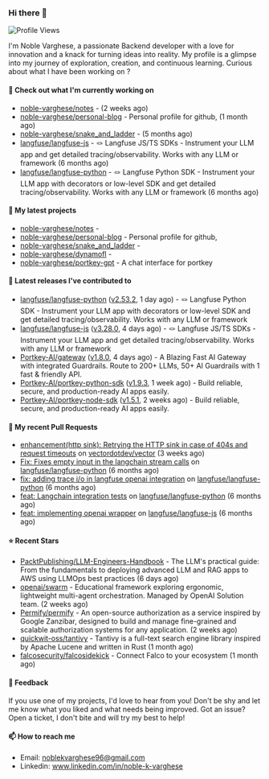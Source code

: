 ### Hi there 👋
![Profile Views](https://komarev.com/ghpvc/?username=noble-varghese&label=PROFILE+VIEWS)

I'm Noble Varghese, a passionate Backend developer with a love for innovation and a knack for turning ideas into reality. My profile is a glimpse into my journey of exploration, creation, and continuous learning. Curious about what I have been working on ?


#### 👷 Check out what I'm currently working on

- [noble-varghese/notes](https://github.com/noble-varghese/notes) -  (2 weeks ago)
- [noble-varghese/personal-blog](https://github.com/noble-varghese/personal-blog) - Personal profile for github, (1 month ago)
- [noble-varghese/snake_and_ladder](https://github.com/noble-varghese/snake_and_ladder) -  (5 months ago)
- [langfuse/langfuse-js](https://github.com/langfuse/langfuse-js) - 🪢 Langfuse JS/TS SDKs - Instrument your LLM app and get detailed tracing/observability. Works with any LLM or framework (6 months ago)
- [langfuse/langfuse-python](https://github.com/langfuse/langfuse-python) - 🪢 Langfuse Python SDK - Instrument your LLM app with decorators or low-level SDK and get detailed tracing/observability. Works with any LLM or framework (6 months ago)

#### 🌱 My latest projects

- [noble-varghese/notes](https://github.com/noble-varghese/notes) - 
- [noble-varghese/personal-blog](https://github.com/noble-varghese/personal-blog) - Personal profile for github,
- [noble-varghese/snake_and_ladder](https://github.com/noble-varghese/snake_and_ladder) - 
- [noble-varghese/dynamofl](https://github.com/noble-varghese/dynamofl) - 
- [noble-varghese/portkey-gpt](https://github.com/noble-varghese/portkey-gpt) - A chat interface for portkey

#### 🔭 Latest releases I've contributed to

- [langfuse/langfuse-python](https://github.com/langfuse/langfuse-python) ([v2.53.2](https://github.com/langfuse/langfuse-python/releases/tag/v2.53.2), 1 day ago) - 🪢 Langfuse Python SDK - Instrument your LLM app with decorators or low-level SDK and get detailed tracing/observability. Works with any LLM or framework
- [langfuse/langfuse-js](https://github.com/langfuse/langfuse-js) ([v3.28.0](https://github.com/langfuse/langfuse-js/releases/tag/v3.28.0), 4 days ago) - 🪢 Langfuse JS/TS SDKs - Instrument your LLM app and get detailed tracing/observability. Works with any LLM or framework
- [Portkey-AI/gateway](https://github.com/Portkey-AI/gateway) ([v1.8.0](https://github.com/Portkey-AI/gateway/releases/tag/v1.8.0), 4 days ago) - A Blazing Fast AI Gateway with integrated Guardrails. Route to 200&#43; LLMs, 50&#43; AI Guardrails with 1 fast &amp; friendly API.
- [Portkey-AI/portkey-python-sdk](https://github.com/Portkey-AI/portkey-python-sdk) ([v1.9.3](https://github.com/Portkey-AI/portkey-python-sdk/releases/tag/v1.9.3), 1 week ago) - Build reliable, secure, and production-ready AI apps easily.
- [Portkey-AI/portkey-node-sdk](https://github.com/Portkey-AI/portkey-node-sdk) ([v1.5.1](https://github.com/Portkey-AI/portkey-node-sdk/releases/tag/v1.5.1), 2 weeks ago) - Build reliable, secure, and production-ready AI apps easily.

#### 🔨 My recent Pull Requests

- [enhancement(http sink): Retrying the HTTP sink in case of 404s and request timeouts](https://github.com/vectordotdev/vector/pull/21457) on [vectordotdev/vector](https://github.com/vectordotdev/vector) (3 weeks ago)
- [Fix: Fixes empty input in the langchain stream calls](https://github.com/langfuse/langfuse-python/pull/538) on [langfuse/langfuse-python](https://github.com/langfuse/langfuse-python) (6 months ago)
- [fix: adding trace i/o in langfuse openai integration](https://github.com/langfuse/langfuse-python/pull/532) on [langfuse/langfuse-python](https://github.com/langfuse/langfuse-python) (6 months ago)
- [feat: Langchain integration tests](https://github.com/langfuse/langfuse-python/pull/527) on [langfuse/langfuse-python](https://github.com/langfuse/langfuse-python) (6 months ago)
- [feat: implementing openai wrapper](https://github.com/langfuse/langfuse-js/pull/114) on [langfuse/langfuse-js](https://github.com/langfuse/langfuse-js) (6 months ago)


#### ⭐ Recent Stars

- [PacktPublishing/LLM-Engineers-Handbook](https://github.com/PacktPublishing/LLM-Engineers-Handbook) - The LLM&#39;s practical guide: From the fundamentals to deploying advanced LLM and RAG apps to AWS using LLMOps best practices (6 days ago)
- [openai/swarm](https://github.com/openai/swarm) - Educational framework exploring ergonomic, lightweight multi-agent orchestration. Managed by OpenAI Solution team. (2 weeks ago)
- [Permify/permify](https://github.com/Permify/permify) - An open-source authorization as a service inspired by Google Zanzibar, designed to build and manage fine-grained and scalable authorization systems for any application. (2 weeks ago)
- [quickwit-oss/tantivy](https://github.com/quickwit-oss/tantivy) - Tantivy is a full-text search engine library inspired by Apache Lucene and written in Rust (1 month ago)
- [falcosecurity/falcosidekick](https://github.com/falcosecurity/falcosidekick) - Connect Falco to your ecosystem (1 month ago)

#### 💬 Feedback

If you use one of my projects, I'd love to hear from you! Don't be shy and let me know what you liked and what needs being improved. Got an issue? Open a ticket, I don't bite and will try my best to help!

#### 📫 How to reach me

- Email: noblekvarghese96@gmail.com
- Linkedin: www.linkedin.com/in/noble-k-varghese
